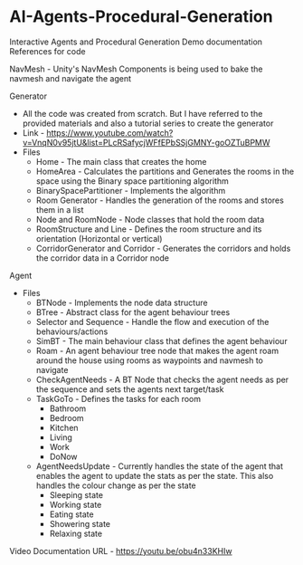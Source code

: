 # AI-Agents-Procedural-Generation
Interactive Agents and Procedural Generation
Demo documentation
References for code

NavMesh - Unity's NavMesh Components is being used to bake the navmesh and navigate the agent

Generator
* All the code was created from scratch. But I have referred to the provided materials and also a tutorial series to create the generator
* Link - https://www.youtube.com/watch?v=VnqN0v95jtU&list=PLcRSafycjWFfEPbSSjGMNY-goOZTuBPMW
* Files
   * Home - The main class that creates the home
   * HomeArea - Calculates the partitions and Generates the rooms in the space using the Binary space partitioning algorithm
   * BinarySpacePartitioner - Implements the algorithm
   * Room Generator - Handles the generation of the rooms and stores them in a list
   * Node and RoomNode - Node classes that hold the room data
   * RoomStructure and Line - Defines the room structure and its orientation (Horizontal or vertical)
   * CorridorGenerator and Corridor - Generates the corridors and holds the corridor data in a Corridor node


Agent
* Files
   * BTNode - Implements the node data structure
   * BTree - Abstract class for the agent behaviour trees
   * Selector and Sequence - Handle the flow and execution of the behaviours/actions
   * SimBT - The main behaviour class that defines the agent behaviour
   * Roam - An agent behaviour tree node that makes the agent roam around the house using rooms as waypoints and navmesh to navigate
   * CheckAgentNeeds - A BT Node that checks the agent needs as per the sequence and sets the agents next target/task
   * TaskGoTo - Defines the tasks for each room
      * Bathroom
      * Bedroom
      * Kitchen
      * Living
      * Work
      * DoNow
   * AgentNeedsUpdate - Currently handles the state of the agent that enables the agent to update the stats as per the state. This also handles the colour change as per the state
      * Sleeping state
      * Working state
      * Eating state
      * Showering state
      * Relaxing state


Video Documentation URL - https://youtu.be/obu4n33KHIw
